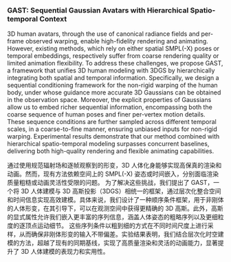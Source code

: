### GAST: Sequential Gaussian Avatars with Hierarchical Spatio-temporal Context

3D human avatars, through the use of canonical radiance fields and per-frame observed warping, enable high-fidelity rendering and animating. However, existing methods, which rely on either spatial SMPL(-X) poses or temporal embeddings, respectively suffer from coarse rendering quality or limited animation flexibility. To address these challenges, we propose GAST, a framework that unifies 3D human modeling with 3DGS by hierarchically integrating both spatial and temporal information. Specifically, we design a sequential conditioning framework for the non-rigid warping of the human body, under whose guidance more accurate 3D Gaussians can be obtained in the observation space. Moreover, the explicit properties of Gaussians allow us to embed richer sequential information, encompassing both the coarse sequence of human poses and finer per-vertex motion details. These sequence conditions are further sampled across different temporal scales, in a coarse-to-fine manner, ensuring unbiased inputs for non-rigid warping. Experimental results demonstrate that our method combined with hierarchical spatio-temporal modeling surpasses concurrent baselines, delivering both high-quality rendering and flexible animating capabilities.

通过使用规范辐射场和逐帧观察到的形变，3D 人体化身能够实现高保真的渲染和动画。然而，现有方法依赖空间上的 SMPL(-X) 姿态或时间嵌入，分别面临渲染质量粗糙或动画灵活性受限的问题。
为了解决这些挑战，我们提出了 GAST，一个将 3D 人体建模与 3D 高斯投影（3DGS）相统一的框架，通过层次化整合空间和时间信息实现高效建模。具体来说，我们设计了一种顺序条件框架，用于非刚体的人体形变，在其引导下，可以在观测空间中获得更精确的 3D 高斯。此外，高斯的显式属性允许我们嵌入更丰富的序列信息，涵盖人体姿态的粗略序列以及更细粒度的逐顶点运动细节。
这些序列条件以粗到细的方式在不同时间尺度上进行采样，从而确保非刚体形变的输入不带偏差。实验结果表明，我们结合层次化时空建模的方法，超越了现有的同期基线，实现了高质量渲染和灵活的动画能力，显著提升了 3D 人体建模的表现力和实用性。
